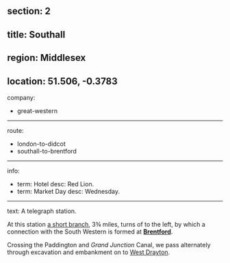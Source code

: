 section: 2
----
title: Southall
----
region: Middlesex
----
location: 51.506, -0.3783
----
company:
- great-western
----
route:
- london-to-didcot
- southall-to-brentford
----
info:
- term: Hotel
  desc: Red Lion.
- term: Market Day
  desc: Wednesday.
----
text: A telegraph station.

At this station [a short branch](/routes/southall-to-brentford), 3¾ miles, turns of to the left, by which a connection with the South Western is formed at **[Brentford](/stations/brentford)**.

Crossing the Paddington and *Grand Junction* Canal, we pass alternately through excavation and embankment on to [West Drayton](/stations/west-drayton).
